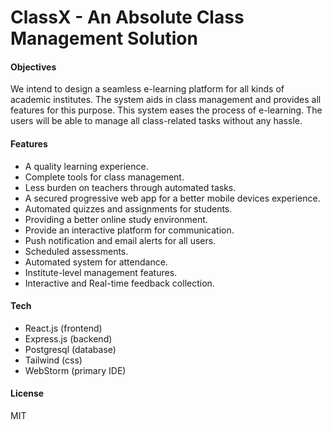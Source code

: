 # ClassX - An Absolute Class Management Solution


#### Objectives
We intend to design a seamless e-learning platform for all kinds of academic institutes. The system aids in class management and provides all features for this purpose. This system eases the process of e-learning. The users will be able to manage all class-related tasks without any hassle. 

#### Features
- A quality learning experience.
- Complete tools for class management.
- Less burden on teachers through automated tasks.
- A secured progressive web app for a better mobile devices experience.
- Automated quizzes and assignments for students.
- Providing a better online study environment.
- Provide an interactive platform for communication.
- Push notification and email alerts for all users.
- Scheduled assessments.
- Automated system for attendance.
- Institute-level management features.
- Interactive and Real-time feedback collection.

#### Tech

- React.js (frontend)
- Express.js (backend)
- Postgresql (database)
- Tailwind (css)
- WebStorm (primary IDE)


#### License

MIT

